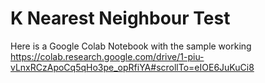 # K Nearest Neighbour Test
 Here is a Google Colab Notebook with the sample working
 https://colab.research.google.com/drive/1-piu-vLnxRCzApoCq5qHo3pe_opRfiYA#scrollTo=eIOE6JuKuCi8